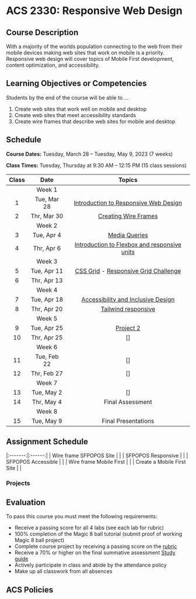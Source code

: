 # ACS 2330: Responsive Web Design

## Course Description

With a majority of the worlds population connecting to the web from their mobile devices making web sites that work on mobile is a priority. Responsive web design will cover topics of Mobile First development, content optimization, and accessibility. 

## Learning Objectives or Competencies

Students by the end of the course will be able to ...

1. Create web sites that work well on mobile and desktop
2. Create web sites that meet accessibility standards
3. Create wire frames that describe web sites for mobile and desktop

## Schedule

**Course Dates:** Tuesday, March 28 – Tuesday, May 9, 2023 (7 weeks)

**Class Times:** Tuesday, Thursday at 9:30 AM – 12:15 PM (15 class sessions)

| Class |     Date    |                 Topics                  |
|:-----:|:-----------:|:---------------------------------------:|
|       | Week 1      | 
|  1    | Tue, Mar 28 | [Introduction to Responsive Web Design] |
|  2    | Thr, Mar 30 | [Creating Wire Frames] |
|       | Week 2      |                                         |
|  3    | Tue, Apr  4 | [Media Queries] |
|  4    | Thr, Apr  6 | [Introduction to Flexbox and responsive units] |
|       | Week 3      |                                         |
|  5    | Tue, Apr 11 | [CSS Grid] - [Responsive Grid Challenge] |
|  6    | Thr, Apr 13 |  |
|       | Week 4      |                                         |
|  7    | Tue, Apr 18 | [Accessibility and Inclusive Design] |
|  8    | Thr, Apr 20 | [Tailwind responsive] |
|       | Week 5     |                                         |
|  9    | Tue, Apr 25 | [Project 2] |
| 10    | Thr, Apr 25 | [] |
|       | Week 6      |                                         |
| 11    | Tue, Feb 22 | [] |
| 12    | Thr, Feb 27 | [] |
|       | Week 7      |                                         |
| 13    | Tue, May  2 | [] |
| 14    | Thr, May  4 | Final Assessment |
|       | Week 8      |                                         |
| 15    | Tue, May  9 | Final Presentations |

[Introduction to Responsive Web Design]: ./class-1.md
[Creating Wire Frames]: ./class-2.md
[Media Queries]: ./class-3.md
[Introduction to Flexbox and responsive units]: ./class-4.md
[CSS Grid]: ./class-5.md
[Responsive Grid Challenge]: https://github.com/Tech-at-DU/responsive-web-design-challenge
[Accessibility and Inclusive Design]: ./class-6.md
[Tailwind responsive]: ./class-7.md
[Project 2]: ./class-8.md

## Assignment Schedule

|:-------:|:------:|
| Wire frame SFPOPOS Site |  |
| SFPOPOS Responsive |  |
| SFPOPOS Accessible |  |
| Wire frame Mobile First |  |
| Create a Mobile First Site |  |

### Projects



## Evaluation

To pass this course you must meet the following requirements:

- Receive a passing score for all 4 labs (see each lab for rubric)
- 100% completion of the Magic 8 ball tutorial (submit proof of working Magic 8 ball project)
- Complete course project by receiving a passing score on the [rubric](https://docs.google.com/document/d/1vEAeNCwbG9OHmLzYCuV2VzmG0aC2VQdDLoypzXdALj4/edit?usp=sharing)
- Receive a 70% or higher on the final summative assessment [Study guide](StudyGuide.md)
- Actively participate in class and abide by the attendance policy
- Make up all classwork from all absences

## ACS Policies


